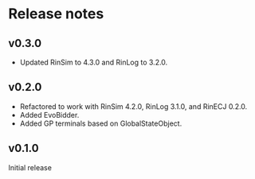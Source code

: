 # Release notes

## v0.3.0
 * Updated RinSim to 4.3.0 and RinLog to 3.2.0.

## v0.2.0
 * Refactored to work with RinSim 4.2.0, RinLog 3.1.0, and RinECJ 0.2.0.
 * Added EvoBidder.
 * Added GP terminals based on GlobalStateObject.

## v0.1.0
Initial release